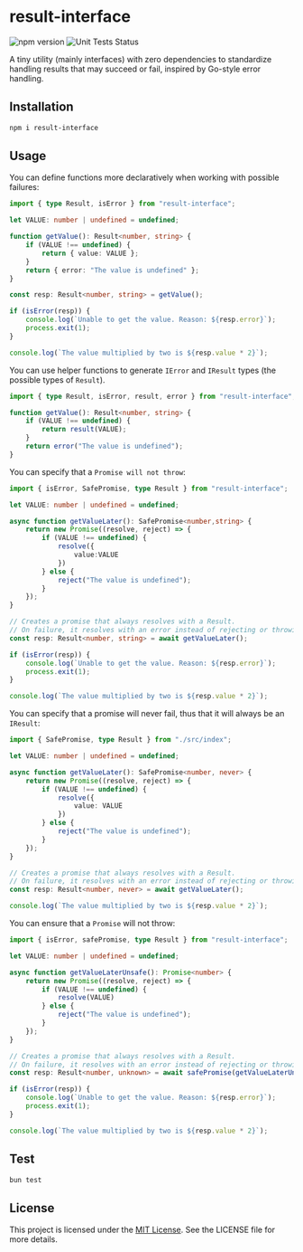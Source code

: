 # result-interface

![npm version](https://img.shields.io/npm/v/result-interface)
![Unit Tests Status](https://img.shields.io/github/actions/workflow/status/constraintAutomaton/result-interface-ts/ci.yml?label=unit+test
)

A tiny utility (mainly interfaces) with zero dependencies to standardize handling results that may succeed or fail, inspired by Go-style error handling.

## Installation

```bash
npm i result-interface
```

## Usage

You can define functions more declaratively when working with possible failures:

```ts
import { type Result, isError } from "result-interface";

let VALUE: number | undefined = undefined;

function getValue(): Result<number, string> {
    if (VALUE !== undefined) {
        return { value: VALUE };
    }
    return { error: "The value is undefined" };
}

const resp: Result<number, string> = getValue();

if (isError(resp)) {
    console.log(`Unable to get the value. Reason: ${resp.error}`);
    process.exit(1);
}

console.log(`The value multiplied by two is ${resp.value * 2}`);
```

You can use helper functions to generate `IError` and `IResult` types (the possible types of `Result`).

```ts
import { type Result, isError, result, error } from "result-interface";

function getValue(): Result<number, string> {
    if (VALUE !== undefined) {
        return result(VALUE);
    }
    return error("The value is undefined");
}
```

You can specify that a `Promise will not throw`:

```ts
import { isError, SafePromise, type Result } from "result-interface";

let VALUE: number | undefined = undefined;

async function getValueLater(): SafePromise<number,string> {
    return new Promise((resolve, reject) => {
        if (VALUE !== undefined) {
            resolve({
                value:VALUE
            })
        } else {
            reject("The value is undefined");
        }
    });
}

// Creates a promise that always resolves with a Result. 
// On failure, it resolves with an error instead of rejecting or throwing.
const resp: Result<number, string> = await getValueLater();

if (isError(resp)) {
    console.log(`Unable to get the value. Reason: ${resp.error}`);
    process.exit(1);
}

console.log(`The value multiplied by two is ${resp.value * 2}`);
```

You can specify that a promise will never fail, thus that it will always be an `IResult`:
```ts
import { SafePromise, type Result } from "./src/index";

let VALUE: number | undefined = undefined;

async function getValueLater(): SafePromise<number, never> {
    return new Promise((resolve, reject) => {
        if (VALUE !== undefined) {
            resolve({
                value: VALUE
            })
        } else {
            reject("The value is undefined");
        }
    });
}

// Creates a promise that always resolves with a Result. 
// On failure, it resolves with an error instead of rejecting or throwing.
const resp: Result<number, never> = await getValueLater();

console.log(`The value multiplied by two is ${resp.value * 2}`);
```
You can ensure that a `Promise` will not throw:

```ts
import { isError, safePromise, type Result } from "result-interface";

let VALUE: number | undefined = undefined;

async function getValueLaterUnsafe(): Promise<number> {
    return new Promise((resolve, reject) => {
        if (VALUE !== undefined) {
            resolve(VALUE)
        } else {
            reject("The value is undefined");
        }
    });
}

// Creates a promise that always resolves with a Result. 
// On failure, it resolves with an error instead of rejecting or throwing.
const resp: Result<number, unknown> = await safePromise(getValueLaterUnsafe());

if (isError(resp)) {
    console.log(`Unable to get the value. Reason: ${resp.error}`);
    process.exit(1);
}

console.log(`The value multiplied by two is ${resp.value * 2}`);
```


## Test

```bash
bun test
```
## License

This project is licensed under the [MIT License](./LICENSE). See the LICENSE file for more details.
